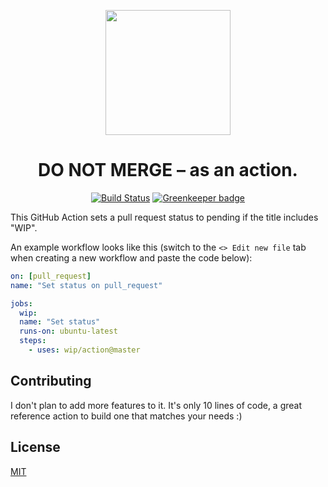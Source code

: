 <p align=center><a href="https://github.com/wip/app/tree/master/assets"><img src="https://github.com/wip/app/raw/master/assets/wip-logo.png" alt="" width="200" height="200"></a></p>

<h1 align="center">DO NOT MERGE – as an action.</h1>

<p align="center">
  <a href="https://travis-ci.com/wip/app" rel="nofollow"><img alt="Build Status" src="https://travis-ci.com/wip/app.svg?branch=master"></a>
  <a href="https://greenkeeper.io/" rel="nofollow"><img src="https://badges.greenkeeper.io/wip/app.svg" alt="Greenkeeper badge"></a>
</p>

This GitHub Action sets a pull request status to pending if the title includes "WIP".

An example workflow looks like this (switch to the <kbd>`<> Edit new file`</kbd> tab when creating a new workflow and paste the code below):

```yml
on: [pull_request]
name: "Set status on pull_request"

jobs:
  wip:
  name: "Set status"
  runs-on: ubuntu-latest
  steps:
    - uses: wip/action@master
```

## Contributing

I don't plan to add more features to it. It's only 10 lines of code, a great reference action to build one that matches your needs :)

## License

[MIT](LICENSE)
